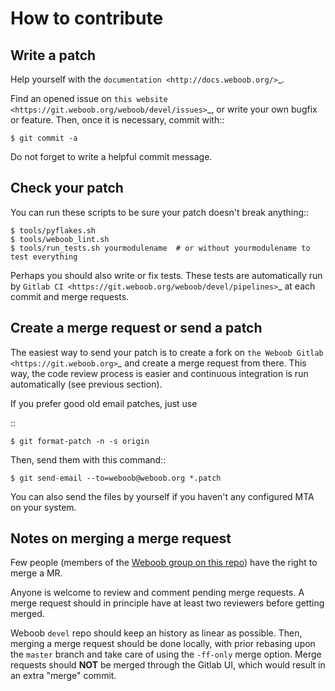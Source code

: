 How to contribute
=================

Write a patch
-------------

Help yourself with the `documentation <http://docs.weboob.org/>`_.

Find an opened issue on `this website <https://git.weboob.org/weboob/devel/issues>`_, or write your own bugfix or feature.
Then, once it is necessary, commit with::

    $ git commit -a

Do not forget to write a helpful commit message.


Check your patch
----------------

You can run these scripts to be sure your patch doesn't break anything::

    $ tools/pyflakes.sh
    $ tools/weboob_lint.sh
    $ tools/run_tests.sh yourmodulename  # or without yourmodulename to test everything

Perhaps you should also write or fix tests. These tests are automatically run by
`Gitlab CI <https://git.weboob.org/weboob/devel/pipelines>`_ at each commit and merge requests.


Create a merge request or send a patch
--------------------------------------

The easiest way to send your patch is to create a fork on `the Weboob Gitlab <https://git.weboob.org>`_ and create a merge
request from there. This way, the code review process is easier and continuous integration is run automatically (see
previous section).

If you prefer good old email patches, just use

::

    $ git format-patch -n -s origin

Then, send them with this command::

    $ git send-email --to=weboob@weboob.org *.patch

You can also send the files by yourself if you haven't any configured MTA on your system.


Notes on merging a merge request
--------------------------------

Few people (members of the [Weboob group on this
repo](https://git.weboob.org/groups/weboob/group_members)) have the right to
merge a MR.

Anyone is welcome to review and comment pending merge requests. A merge
request should in principle have at least two reviewers before getting merged.

Weboob `devel` repo should keep an history as linear as possible. Then,
merging a merge request should be done locally, with prior rebasing upon the
`master` branch and take care of using the `-ff-only` merge option. Merge
requests should **NOT** be merged through the Gitlab UI, which would result in
an extra "merge" commit.
